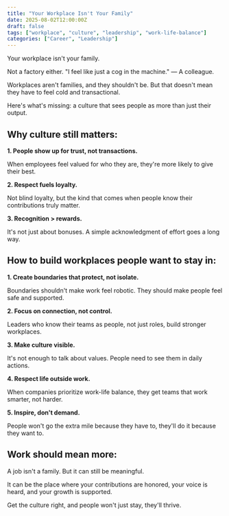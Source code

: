 ```yaml
---
title: "Your Workplace Isn't Your Family"
date: 2025-08-02T12:00:00Z
draft: false
tags: ["workplace", "culture", "leadership", "work-life-balance"]
categories: ["Career", "Leadership"]
---
```


Your workplace isn't your family.

Not a factory either. "I feel like just a cog in the machine." — A colleague.

Workplaces aren't families, and they shouldn't be. But that doesn't mean they have to feel cold and transactional.

Here's what's missing: a culture that sees people as more than just their output.

## Why culture still matters:

**1. People show up for trust, not transactions.**
 
When employees feel valued for who they are, they're more likely to give their best.
 
**2. Respect fuels loyalty.**
 
Not blind loyalty, but the kind that comes when people know their contributions truly matter.
 
**3. Recognition > rewards.**
 
It's not just about bonuses. A simple acknowledgment of effort goes a long way.

## How to build workplaces people want to stay in:

**1. Create boundaries that protect, not isolate.**

Boundaries shouldn't make work feel robotic. They should make people feel safe and supported.

**2. Focus on connection, not control.**

Leaders who know their teams as people, not just roles, build stronger workplaces.

**3. Make culture visible.**

It's not enough to talk about values. People need to see them in daily actions.

**4. Respect life outside work.**

When companies prioritize work-life balance, they get teams that work smarter, not harder.

**5. Inspire, don't demand.**

People won't go the extra mile because they have to, they'll do it because they want to.

## Work should mean more:

A job isn't a family. But it can still be meaningful.

It can be the place where your contributions are honored, your voice is heard, and your growth is supported.

Get the culture right, and people won't just stay, they'll thrive.